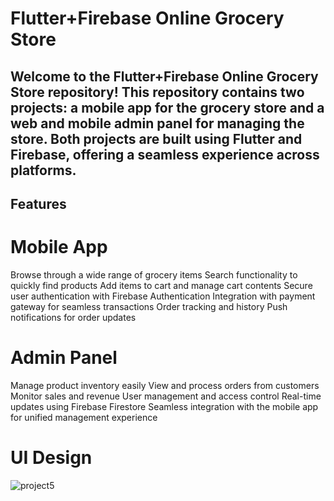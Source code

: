 # Flutter+Firebase Online Grocery Store
## Welcome to the Flutter+Firebase Online Grocery Store repository! This repository contains two projects: a mobile app for the grocery store and a web and mobile admin panel for managing the store. Both projects are built using Flutter and Firebase, offering a seamless experience across platforms.

## Features
# Mobile App
  Browse through a wide range of grocery items
  Search functionality to quickly find products
  Add items to cart and manage cart contents
  Secure user authentication with Firebase Authentication
  Integration with payment gateway for seamless transactions
  Order tracking and history
  Push notifications for order updates
# Admin Panel
  Manage product inventory easily
  View and process orders from customers
  Monitor sales and revenue
  User management and access control
  Real-time updates using Firebase Firestore
  Seamless integration with the mobile app for unified management experience
  
# UI Design
![project5](https://github.com/offfahad/grocery-shopping-app/assets/19569802/8c2b528a-d78e-4fd9-9549-4f6bf01828d1)
